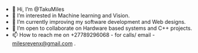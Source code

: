 - 👋 Hi, I’m @TakuMiles
- 👀 I’m interested in Machine learning and Vision.
- 🌱 I’m currently improving my software development and Web designs.
- 💞️ I’m open to collaborate on Hardware based systems and C++ projects.
- 📫 How to reach me on +27789296068 - for calls/ email - milesrevenx@gmail.com .

<!---
TakuMiles/TakuMiles is a ✨ special ✨ repository because its `README.md` (this file) appears on your GitHub profile.
You can click the Preview link to take a look at your changes.
--->
